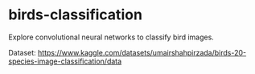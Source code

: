 # birds-classification
Explore convolutional neural networks to classify bird images.

Dataset: https://www.kaggle.com/datasets/umairshahpirzada/birds-20-species-image-classification/data
